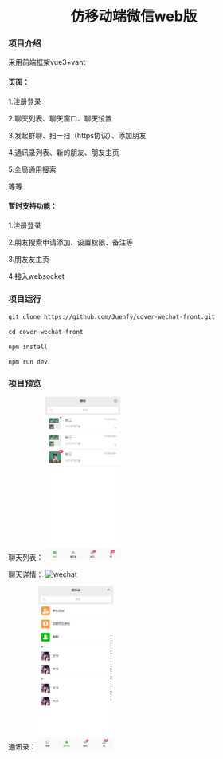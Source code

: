 # <center>仿移动端微信web版</center>

### 项目介绍
采用前端框架vue3+vant

#### 页面：
1.注册登录

2.聊天列表、聊天窗口、聊天设置

3.发起群聊、扫一扫（https协议）、添加朋友

4.通讯录列表、新的朋友、朋友主页

5.全局通用搜索

等等
#### 暂时支持功能：
1.注册登录

2.朋友搜索申请添加、设置权限、备注等

3.朋友友主页

4.接入websocket

### 项目运行

```shell
git clone https://github.com/Juenfy/cover-wechat-front.git
```

```shell
cd cover-wechat-front
```

```shell
npm install
```

```shell
npm run dev
```

### 项目预览
聊天列表：
<img src="./public/preview/chat.jpg" alt="wechat" style="width: 30%;">

聊天详情：
<img src="./public/preview/chat-message.jpg" alt="wechat" style="width: 30%;">

通讯录：
<img src="./public/preview/friend.jpg" alt="wechat" style="width: 30%;">



